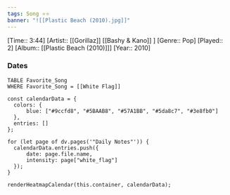 ```yaml
---
tags: Song ⭐⭐ 
banner: "![[Plastic Beach (2010).jpg]]"
---
```

[Time:: 3:44]
[Artist:: [[Gorillaz]] [[Bashy & Kano]] ]
[Genre:: Pop]
[Played:: 2]
[Album:: [[Plastic Beach (2010)]]]
[Year:: 2010]
### Dates
````dataview
TABLE Favorite_Song
WHERE Favorite_Song = [[White Flag]]
````
  ```dataviewjs
const calendarData = { 
	colors: { 
		blue: ["#9ccfd8", "#5BAAB8", "#57A1BB", "#5da8c7", "#3e8fb0"] 
	}, 
	entries: [] 
}; 

for (let page of dv.pages('"Daily Notes"')) { 
	calendarData.entries.push({ 
		date: page.file.name, 
		intensity: page["white_flag"]
	}); 
} 

renderHeatmapCalendar(this.container, calendarData);
```
